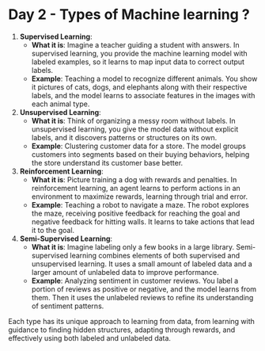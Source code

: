 # Day 2 - Types of Machine learning ?

1. **Supervised Learning**:
    - **What it is**: Imagine a teacher guiding a student with answers. In supervised learning, you provide the machine learning model with labeled examples, so it learns to map input data to correct output labels.
    - **Example**: Teaching a model to recognize different animals. You show it pictures of cats, dogs, and elephants along with their respective labels, and the model learns to associate features in the images with each animal type.
2. **Unsupervised Learning**:
    - **What it is**: Think of organizing a messy room without labels. In unsupervised learning, you give the model data without explicit labels, and it discovers patterns or structures on its own.
    - **Example**: Clustering customer data for a store. The model groups customers into segments based on their buying behaviors, helping the store understand its customer base better.
3. **Reinforcement Learning**:
    - **What it is**: Picture training a dog with rewards and penalties. In reinforcement learning, an agent learns to perform actions in an environment to maximize rewards, learning through trial and error.
    - **Example**: Teaching a robot to navigate a maze. The robot explores the maze, receiving positive feedback for reaching the goal and negative feedback for hitting walls. It learns to take actions that lead it to the goal.
4. **Semi-Supervised Learning**:
    - **What it is**: Imagine labeling only a few books in a large library. Semi-supervised learning combines elements of both supervised and unsupervised learning. It uses a small amount of labeled data and a larger amount of unlabeled data to improve performance.
    - **Example**: Analyzing sentiment in customer reviews. You label a portion of reviews as positive or negative, and the model learns from them. Then it uses the unlabeled reviews to refine its understanding of sentiment patterns.

Each type has its unique approach to learning from data, from learning with guidance to finding hidden structures, adapting through rewards, and effectively using both labeled and unlabeled data.